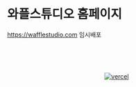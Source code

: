# 와플스튜디오 홈페이지

https://wafflestudio.com
임시배포


<br><br><br>

<div style="text-align: center;">
  <a href="https://vercel.com?utm_source=[team-name]&utm_campaign=oss" target="_blank">
    <img src="https://www.datocms-assets.com/31049/1618983297-powered-by-vercel.svg" alt="vercel" />
  </a>
</div>
